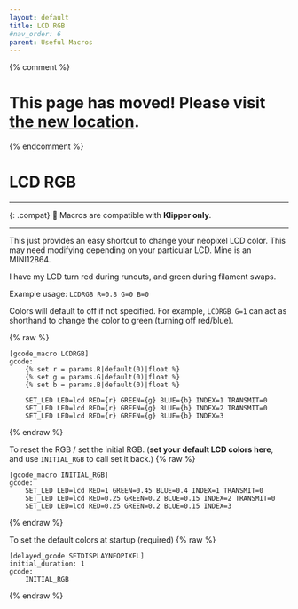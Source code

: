 ```yaml
---
layout: default
title: LCD RGB
#nav_order: 6
parent: Useful Macros
---
```

{% comment %} 
# This page has moved! Please visit [the new location](https://ellis3dp.com/Print-Tuning-Guide/articles/useful_macros/lcd_rgb.html).
{% endcomment %}
# LCD RGB

---

{: .compat}
:dizzy: Macros are compatible with **Klipper only**.

---

This just provides an easy shortcut to change your neopixel LCD color. This may need modifying depending on your particular LCD. Mine is an MINI12864.

I have my LCD turn red during runouts, and green during filament swaps.

Example usage: `LCDRGB R=0.8 G=0 B=0`

Colors will default to off if not specified. For example, `LCDRGB G=1` can act as shorthand to change the color to green (turning off red/blue).

{% raw %}
```
[gcode_macro LCDRGB]
gcode:
    {% set r = params.R|default(0)|float %}
    {% set g = params.G|default(0)|float %}
    {% set b = params.B|default(0)|float %}

    SET_LED LED=lcd RED={r} GREEN={g} BLUE={b} INDEX=1 TRANSMIT=0
    SET_LED LED=lcd RED={r} GREEN={g} BLUE={b} INDEX=2 TRANSMIT=0
    SET_LED LED=lcd RED={r} GREEN={g} BLUE={b} INDEX=3
```
{% endraw %}

To reset the RGB / set the initial RGB. (**set your default LCD colors here**, and use `INITIAL_RGB` to call set it back.)
{% raw %}
```
[gcode_macro INITIAL_RGB]
gcode:
    SET_LED LED=lcd RED=1 GREEN=0.45 BLUE=0.4 INDEX=1 TRANSMIT=0
    SET_LED LED=lcd RED=0.25 GREEN=0.2 BLUE=0.15 INDEX=2 TRANSMIT=0
    SET_LED LED=lcd RED=0.25 GREEN=0.2 BLUE=0.15 INDEX=3
```
{% endraw %}

To set the default colors at startup (required)
{% raw %}
```
[delayed_gcode SETDISPLAYNEOPIXEL]
initial_duration: 1
gcode:
    INITIAL_RGB
```
{% endraw %}